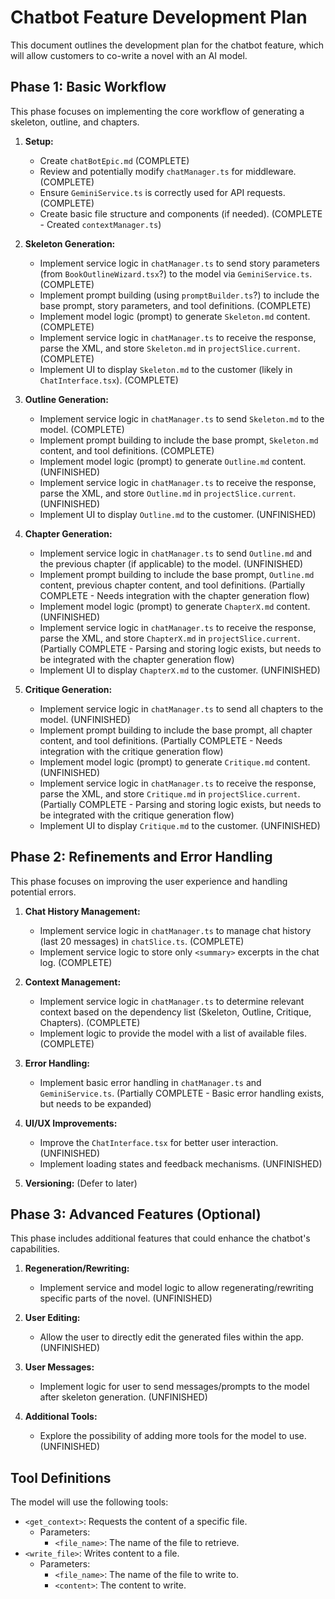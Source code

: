 # Chatbot Feature Development Plan

This document outlines the development plan for the chatbot feature, which will allow customers to co-write a novel with an AI model.

## Phase 1: Basic Workflow

This phase focuses on implementing the core workflow of generating a skeleton, outline, and chapters.

1.  **Setup:**
    *   Create `chatBotEpic.md` (COMPLETE)
    *   Review and potentially modify `chatManager.ts` for middleware. (COMPLETE)
    *   Ensure `GeminiService.ts` is correctly used for API requests. (COMPLETE)
    *   Create basic file structure and components (if needed). (COMPLETE - Created `contextManager.ts`)

2.  **Skeleton Generation:**
    *   Implement service logic in `chatManager.ts` to send story parameters (from `BookOutlineWizard.tsx`?) to the model via `GeminiService.ts`. (COMPLETE)
    *   Implement prompt building (using `promptBuilder.ts`?) to include the base prompt, story parameters, and tool definitions. (COMPLETE)
    *   Implement model logic (prompt) to generate `Skeleton.md` content. (COMPLETE)
    *   Implement service logic in `chatManager.ts` to receive the response, parse the XML, and store `Skeleton.md` in `projectSlice.current`. (COMPLETE)
    *   Implement UI to display `Skeleton.md` to the customer (likely in `ChatInterface.tsx`). (COMPLETE)

3.  **Outline Generation:**
    *   Implement service logic in `chatManager.ts` to send `Skeleton.md` to the model. (COMPLETE)
    *   Implement prompt building to include the base prompt, `Skeleton.md` content, and tool definitions. (COMPLETE)
    *   Implement model logic (prompt) to generate `Outline.md` content. (UNFINISHED)
    *   Implement service logic in `chatManager.ts` to receive the response, parse the XML, and store `Outline.md` in `projectSlice.current`. (UNFINISHED)
    *   Implement UI to display `Outline.md` to the customer. (UNFINISHED)

4.  **Chapter Generation:**
    *   Implement service logic in `chatManager.ts` to send `Outline.md` and the previous chapter (if applicable) to the model. (UNFINISHED)
    *   Implement prompt building to include the base prompt, `Outline.md` content, previous chapter content, and tool definitions. (Partially COMPLETE - Needs integration with the chapter generation flow)
    *   Implement model logic (prompt) to generate `ChapterX.md` content. (UNFINISHED)
    *   Implement service logic in `chatManager.ts` to receive the response, parse the XML, and store `ChapterX.md` in `projectSlice.current`. (Partially COMPLETE - Parsing and storing logic exists, but needs to be integrated with the chapter generation flow)
    *   Implement UI to display `ChapterX.md` to the customer. (UNFINISHED)

5.  **Critique Generation:**
    *   Implement service logic in `chatManager.ts` to send all chapters to the model. (UNFINISHED)
    *   Implement prompt building to include the base prompt, all chapter content, and tool definitions. (Partially COMPLETE - Needs integration with the critique generation flow)
    *   Implement model logic (prompt) to generate `Critique.md` content. (UNFINISHED)
    *   Implement service logic in `chatManager.ts` to receive the response, parse the XML, and store `Critique.md` in `projectSlice.current`. (Partially COMPLETE - Parsing and storing logic exists, but needs to be integrated with the critique generation flow)
    *   Implement UI to display `Critique.md` to the customer. (UNFINISHED)

## Phase 2: Refinements and Error Handling

This phase focuses on improving the user experience and handling potential errors.

1.  **Chat History Management:**
    *   Implement service logic in `chatManager.ts` to manage chat history (last 20 messages) in `chatSlice.ts`. (COMPLETE)
    *   Implement service logic to store only `<summary>` excerpts in the chat log. (COMPLETE)

2.  **Context Management:**
    *   Implement service logic in `chatManager.ts` to determine relevant context based on the dependency list (Skeleton, Outline, Critique, Chapters). (COMPLETE)
    *   Implement logic to provide the model with a list of available files. (COMPLETE)

3.  **Error Handling:**
    *   Implement basic error handling in `chatManager.ts` and `GeminiService.ts`. (Partially COMPLETE - Basic error handling exists, but needs to be expanded)

4.  **UI/UX Improvements:**
    *   Improve the `ChatInterface.tsx` for better user interaction. (UNFINISHED)
    *   Implement loading states and feedback mechanisms. (UNFINISHED)

5.  **Versioning:** (Defer to later)

## Phase 3: Advanced Features (Optional)

This phase includes additional features that could enhance the chatbot's capabilities.

1.  **Regeneration/Rewriting:**
    *   Implement service and model logic to allow regenerating/rewriting specific parts of the novel. (UNFINISHED)

2.  **User Editing:**
    *   Allow the user to directly edit the generated files within the app. (UNFINISHED)

3. **User Messages:**
    * Implement logic for user to send messages/prompts to the model after skeleton generation. (UNFINISHED)

4.  **Additional Tools:**
    *   Explore the possibility of adding more tools for the model to use. (UNFINISHED)

## Tool Definitions

The model will use the following tools:

*   `<get_context>`: Requests the content of a specific file.
    *   Parameters:
        *   `<file_name>`: The name of the file to retrieve.
*   `<write_file>`: Writes content to a file.
    *   Parameters:
        *   `<file_name>`: The name of the file to write to.
        *   `<content>`: The content to write.
